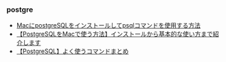 ### postgre
* [MacにpostgreSQLをインストールしてpsqlコマンドを使用する方法](https://qiita.com/covalt_ta/items/52e0b4f0b27da0edfff7)
* [【PostgreSQLをMacで使う方法】インストールから基本的な使い方まで紹介します](https://amateur-engineer.com/postgresql-mac-install/)
* [【PostgreSQL】よく使うコマンドまとめ](https://dev.classmethod.jp/articles/postgresql-organize-command/)